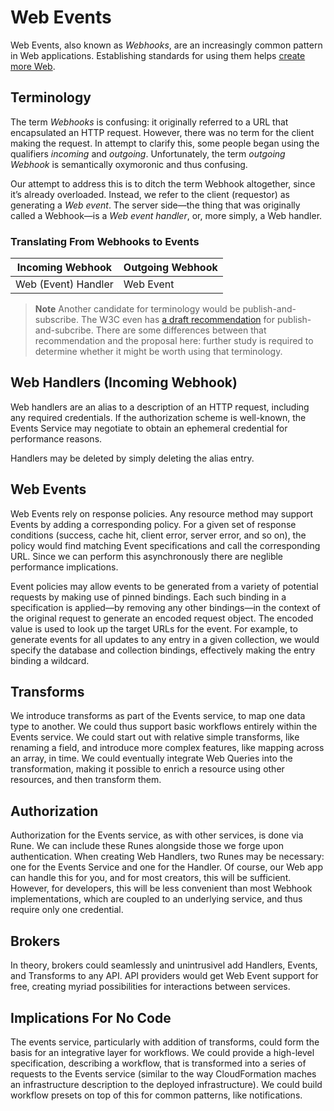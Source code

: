# Web Events

Web Events, also known as _Webhooks_, are an increasingly common pattern in Web applications. Establishing standards for using them helps [create more Web](https://www.pandastrike.com/posts/20151019-create-more-web/).

## Terminology

The term _Webhooks_ is confusing: it originally referred to a URL that encapsulated an HTTP request. However, there was no term for the client making the request. In attempt to clarify this, some people began using the qualifiers _incoming_ and _outgoing_. Unfortunately, the term _outgoing Webhook_ is semantically oxymoronic and thus confusing.

Our attempt to address this is to ditch the term Webhook altogether, since it’s already overloaded. Instead, we refer to the client (requestor) as generating a _Web event_. The server side—the thing that was originally called a Webhook—is a _Web event handler_, or, more simply, a Web handler.

### Translating From Webhooks to Events

| Incoming Webhook    | Outgoing Webhook |
| ------------------- | ---------------- |
| Web (Event) Handler | Web Event        |

> **Note** Another candidate for terminology would be publish-and-subscribe. The W3C even has [a draft recommendation](https://www.w3.org/TR/websub/) for publish-and-subcribe. There are some differences between that recommendation and the proposal here: further study is required to determine whether it might be worth using that terminology.

## Web Handlers (Incoming Webhook)

Web handlers are an alias to a description of an HTTP request, including any required credentials. If the authorization scheme is well-known, the Events Service may negotiate to obtain an ephemeral credential for performance reasons.

Handlers may be deleted by simply deleting the alias entry.

## Web Events

Web Events rely on response policies. Any resource method may support Events by adding a corresponding policy. For a given set of response conditions (success, cache hit, client error, server error, and so on), the policy would find matching Event specifications and call the corresponding URL. Since we can perform this asynchronously there are neglible performance implications.

Event policies may allow events to be generated from a variety of potential requests by making use of pinned bindings. Each such binding in a specification is applied—by removing any other bindings—in the context of the original request to generate an encoded request object. The encoded value is used to look up the target URLs for the event. For example, to generate events for all updates to any entry in a given collection, we would specify the database and collection bindings, effectively making the entry binding a wildcard.

## Transforms

We introduce transforms as part of the Events service, to map one data type to another. We could thus support basic workflows entirely within the Events service. We could start out with relative simple transforms, like renaming a field, and introduce more complex features, like mapping across an array, in time. We could eventually integrate Web Queries into the transformation, making it possible to enrich a resource using other resources, and then transform them.

## Authorization

Authorization for the Events service, as with other services, is done via Rune. We can include these Runes alongside those we forge upon authentication. When creating Web Handlers, two Runes may be necessary: one for the Events Service and one for the Handler. Of course, our Web app can handle this for you, and for most creators, this will be sufficient. However, for developers, this will be less convenient than most Webhook implementations, which are coupled to an underlying service, and thus require only one credential.

## Brokers

In theory, brokers could seamlessly and unintrusivel add Handlers, Events, and Transforms to any API. API providers would get Web Event support for free, creating myriad possibilities for interactions between services.

## Implications For No Code

The events service, particularly with addition of transforms, could form the basis for an integrative layer for workflows. We could provide a high-level specification, describing a workflow, that is transformed into a series of requests to the Events service (similar to the way CloudFormation maches an infrastructure description to the deployed infrastructure). We could build workflow presets on top of this for common patterns, like notifications.